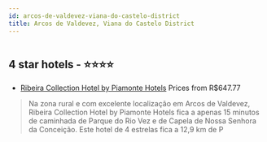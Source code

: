 ```yaml
---
id: arcos-de-valdevez-viana-do-castelo-district
title: Arcos de Valdevez, Viana do Castelo District
---
```


<center><img src="https://i.travelapi.com/hotels/28000000/27410000/27401000/27400975/3e07a278_z.jpg" alt="" /></center>


##  4 star hotels - ⭐️⭐️⭐️⭐️

-    [Ribeira Collection Hotel by Piamonte Hotels](https://www.hurb.com/br/aud/https://www.hurb.com/br/hotels/arcos-de-valdevez/ribeira-collection-hotel-by-piamonte-hotels-HT-DESZ?cmp=18055) Prices from R$647.77
   > Na zona rural e com excelente localização em Arcos de Valdevez, Ribeira Collection Hotel by Piamonte Hotels fica a apenas 15 minutos de caminhada de Parque do Rio Vez e de Capela de Nossa Senhora da Conceição.  Este hotel de 4 estrelas fica a 12,9 km de P
